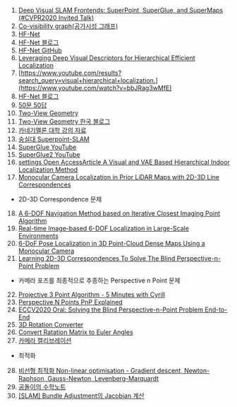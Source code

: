 1. [Deep Visual SLAM Frontends: SuperPoint, SuperGlue, and SuperMaps (#CVPR2020 Invited Talk)](https://www.youtube.com/watch?v=u7Yo5EtOATQ)
2. [Co-visibility graph(공가시성 그래프)](https://elecs.tistory.com/310)
3. [HF-Net](https://arxiv.org/pdf/1812.03506.pdf)
4. [HF-Net 블로그](https://hello-stella.tistory.com/66)
5. [HF-Net GitHub](https://github.com/ethz-asl/hfnet)
6. [Leveraging Deep Visual Descriptors for Hierarchical Efficient Localization](https://www.youtube.com/results?search_query=visual+hierarchical+localization.)
7. [https://www.youtube.com/results?search_query=visual+hierarchical+localization.](https://www.youtube.com/watch?v=bbJRag3wMfE)
8. [HF-Net 블로그](https://hello-stella.tistory.com/66)
9. [50문 50답](https://dxsxgxnxxr.gitbook.io/2-1/dd/50-50)
10. [Two-View Geometry](https://www.3dflow.net/elementsCV/S4.xhtml)
11. [Two-View Geometry 한국 블로그](https://seo10000.tistory.com/94)
12. [카네기멜론 대학 강의 자료](http://www.cs.cmu.edu/~16385/)
13. [숭실대 Superpoint-SLAM](https://www.youtube.com/watch?v=CabpDI5RWo8)
14. [SuperGlue YouTube](https://www.youtube.com/watch?v=zyBsVxTVdiY&list=WL&index=1)
15. [SuperGlue2 YouTube](https://www.youtube.com/watch?v=95Eysm0IeB0)
16. [settings Open AccessArticle A Visual and VAE Based Hierarchical Indoor Localization Method](https://www.mdpi.com/1424-8220/21/10/3406/htm)
17. [Monocular Camera Localization in Prior LiDAR Maps with 2D-3D Line Correspondences](https://deepai.org/publication/monocular-camera-localization-in-prior-lidar-maps-with-2d-3d-line-correspondences)
* 2D-3D Correspondence 문제
18. [A 6-DOF Navigation Method based on Iterative Closest Imaging Point Algorithm](https://www.nature.com/articles/s41598-017-17768-2.pdf?proof=t)
19. [Real-time Image-based 6-DOF Localization in Large-Scale Environments](https://snsinha.github.io/pdfs/LimCVPR2012.pdf)
20. [6-DoF Pose Localization in 3D Point-Cloud Dense Maps Using a Monocular Camera](https://ieeexplore.ieee.org/stamp/stamp.jsp?tp=&arnumber=6739720)
21. [Learning 2D-3D Correspondences To Solve The Blind Perspective-n-Point Problem](https://arxiv.org/pdf/2003.06752.pdf)
* 카메라 포즈를 최종적으로 추종하는 Perspective n Point 문제
22. [Projective 3 Point Algorithm - 5 Minutes with Cyrill](https://www.youtube.com/watch?v=xdlLXEyCoJY)
23. [Perspective N Points PnP Explained](https://www.youtube.com/watch?v=RR8WXL-kMzA)
24. [ECCV2020 Oral: Solving the Blind Perspective-n-Point Problem End-to-End](https://www.youtube.com/watch?v=hkUw6tu9Rzc)
25. [3D Rotation Converter](https://www.andre-gaschler.com/rotationconverter/)
26. [Convert Ratation Matrix to Euler Angles](https://danceswithcode.net/engineeringnotes/rotations_in_3d/rotations_in_3d_part1.html)
27. [카메라 캘리브레이션](https://www.youtube.com/watch?v=XRmdUfkIu08)
* 최적화
28. [비선형 최적화 Non-linear optimisation - Gradient descent, Newton-Raphson, Gauss-Newton, Levenberg-Marquardt](http://www.cv-learn.com/20210314-nonlinear-optimisation/)
29. [공돌이의 수학노트](https://angeloyeo.github.io/2020/08/16/gradient_descent.html)
30. [[SLAM] Bundle Adjustment의 Jacobian 계산](http://jinyongjeong.github.io/2020/03/01/Jacobian_of_BA/)
